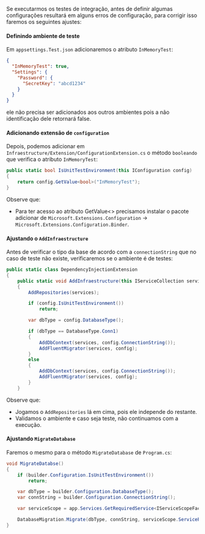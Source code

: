 Se executarmos os testes de integração, antes de definir algumas configurações resultará em alguns erros de configuração, para corrigir isso faremos os seguintes ajustes:

#### Definindo ambiente de teste

Em `appsettings.Test.json` adicionaremos o atributo `InMemoryTest`:
```json
{
  "InMemoryTest": true,
  "Settings": {
    "Password": {
      "SecretKey": "abcd1234"
    }
  }
}
```
ele não precisa ser adicionados aos outros ambientes pois a não identificação dele retornará false.

#### Adicionando extensão de `configuration`

Depois, podemos adicionar em `Infraestructure/Extension/ConfigurationExtension.cs`
o método `booleando` que verifica o atributo `InMemoryTest`:
```csharp
public static bool IsUnitTestEnvironment(this IConfiguration config)
{
    return config.GetValue<bool>("InMemoryTest");
}
```
Observe que:
- Para ter acesso ao atributo GetValue<> precisamos instalar o pacote adicionar de `Microsoft.Extensions.Configuration` -> `Microsoft.Extensions.Configuration.Binder`.

#### Ajustando o `AddInfraestructure`
Antes de verificar o tipo da base de acordo com a `connectionString` que no caso de teste não existe, verificaremos se o ambiente é de testes:
```csharp
public static class DependencyInjectionExtension
{
    public static void AddInfraestructure(this IServiceCollection services, IConfiguration config)
    {
        AddRepositories(services);

        if (config.IsUnitTestEnvironment())
            return;

        var dbType = config.DatabaseType();

        if (dbType == DatabaseType.Conn1)
        {
            AddDbContext(services, config.ConnectionString());
            AddFluentMigrator(services, config);
        }
        else
        {
            AddDbContext(services, config.ConnectionString());
            AddFluentMigrator(services, config);
        }
    }
```
Observe que:
- Jogamos o `AddRepositories` lá em cima, pois ele independe do restante.
- Validamos o ambiente e caso seja teste, não continuamos com a execução.

#### Ajustando `MigrateDatabase`
Faremos o mesmo para o método `MigrateDatabase` de `Program.cs`:
```csharp
void MigrateDatabse()
{
    if (builder.Configuration.IsUnitTestEnvironment())
        return;

    var dbType = builder.Configuration.DatabaseType();
    var connString = builder.Configuration.ConnectionString();

    var serviceScope = app.Services.GetRequiredService<IServiceScopeFactory>().CreateScope();

    DatabaseMigration.Migrate(dbType, connString, serviceScope.ServiceProvider);
}
```